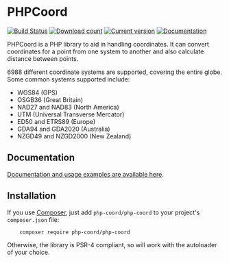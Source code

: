 PHPCoord
========

[![Build Status](https://github.com/dvdoug/PHPCoord/workflows/CI/badge.svg?branch=master)](https://github.com/dvdoug/PHPCoord/actions?query=workflow%3ACI+branch%3Amaster)
[![Download count](https://img.shields.io/packagist/dt/php-coord/php-coord.svg)](https://packagist.org/packages/php-coord/php-coord)
[![Current version](https://img.shields.io/packagist/v/php-coord/php-coord.svg)](https://packagist.org/packages/php-coord/php-coord)
[![Documentation](https://readthedocs.org/projects/phpcoord/badge/?version=master)](https://phpcoord.net/en/stable/)

PHPCoord is a PHP library to aid in handling coordinates. It can convert coordinates for a point from one system
to another and also calculate distance between points.

<!-- numOfCRS -->6988 different coordinate systems are supported, covering the entire globe. Some common systems supported include:
 - WGS84 (GPS)
 - OSGB36 (Great Britain)
 - NAD27 and NAD83 (North America)
 - UTM (Universal Transverse Mercator)
 - ED50 and ETRS89 (Europe)
 - GDA94 and GDA2020 (Australia)
 - NZGD49 and NZGD2000 (New Zealand)

Documentation
-------------
[Documentation and usage examples are available here](https://phpcoord.net/en/stable/).

Installation
------------
If you use [Composer](http://getcomposer.org/), just add `php-coord/php-coord` to your project's `composer.json` file:
```
    composer require php-coord/php-coord
```

Otherwise, the library is PSR-4 compliant, so will work with the autoloader of your choice.
